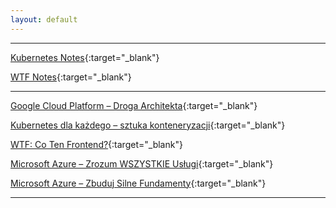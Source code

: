 ```yaml
---
layout: default
---
```



---

<!-- [QwikLabs Notes](https://bpelikan.github.io/qwiklabs-notes/){:target="_blank"} -->

[Kubernetes Notes](https://bpelikan.github.io/KubernetesNotes/){:target="_blank"}

<!-- [AzureLearningNotes](https://bpelikan.github.io/AzureLearningNotes/) -->

[WTF Notes](https://bpelikan.github.io/WTFNotes/){:target="_blank"}

---

[Google Cloud Platform – Droga Architekta](https://szkolachmury.pl/kursy/google-cloud-platform/){:target="_blank"}

[Kubernetes dla każdego – sztuka konteneryzacji](https://szkolachmury.pl/kursy/kontenery-k8s/){:target="_blank"}

[WTF: Co Ten Frontend?](https://edu.devstyle.pl/product/frontend/){:target="_blank"}

[Microsoft Azure – Zrozum WSZYSTKIE Usługi](https://szkolachmury.pl/product/microsoft-azure-zrozum-wszystkie-uslugi/){:target="_blank"}

[Microsoft Azure – Zbuduj Silne Fundamenty](https://szkolachmury.pl/product/microsoft-azure-zbuduj-silne-fundamenty/){:target="_blank"}

---


